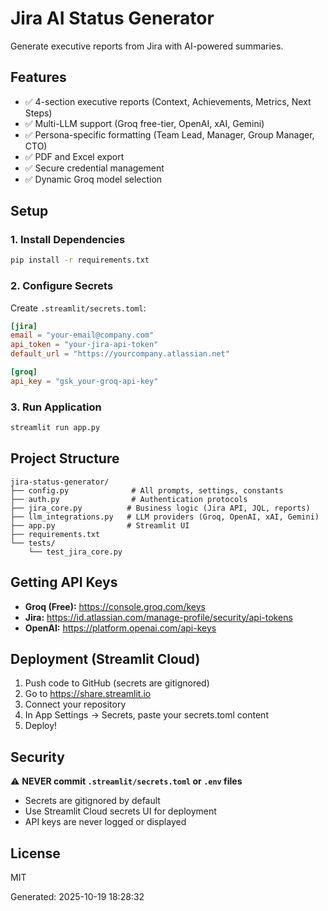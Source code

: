 # Jira AI Status Generator

Generate executive reports from Jira with AI-powered summaries.

## Features

- ✅ 4-section executive reports (Context, Achievements, Metrics, Next Steps)
- ✅ Multi-LLM support (Groq free-tier, OpenAI, xAI, Gemini)
- ✅ Persona-specific formatting (Team Lead, Manager, Group Manager, CTO)
- ✅ PDF and Excel export
- ✅ Secure credential management
- ✅ Dynamic Groq model selection

## Setup

### 1. Install Dependencies

```bash
pip install -r requirements.txt
```

### 2. Configure Secrets

Create `.streamlit/secrets.toml`:

```toml
[jira]
email = "your-email@company.com"
api_token = "your-jira-api-token"
default_url = "https://yourcompany.atlassian.net"

[groq]
api_key = "gsk_your-groq-api-key"
```

### 3. Run Application

```bash
streamlit run app.py
```

## Project Structure

```
jira-status-generator/
├── config.py              # All prompts, settings, constants
├── auth.py                # Authentication protocols
├── jira_core.py          # Business logic (Jira API, JQL, reports)
├── llm_integrations.py   # LLM providers (Groq, OpenAI, xAI, Gemini)
├── app.py                # Streamlit UI
├── requirements.txt
└── tests/
    └── test_jira_core.py
```

## Getting API Keys

- **Groq (Free):** https://console.groq.com/keys
- **Jira:** https://id.atlassian.com/manage-profile/security/api-tokens
- **OpenAI:** https://platform.openai.com/api-keys

## Deployment (Streamlit Cloud)

1. Push code to GitHub (secrets are gitignored)
2. Go to https://share.streamlit.io
3. Connect your repository
4. In App Settings → Secrets, paste your secrets.toml content
5. Deploy!

## Security

⚠️ **NEVER commit `.streamlit/secrets.toml` or `.env` files**

- Secrets are gitignored by default
- Use Streamlit Cloud secrets UI for deployment
- API keys are never logged or displayed

## License

MIT

Generated: 2025-10-19 18:28:32

